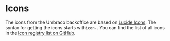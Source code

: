 # Icons

The icons from the Umbraco backoffice are based on [Lucide Icons](https://lucide.dev/). The syntax for getting the icons starts with`icon-`. You can find the list of all icons in the [Icon registry list on GitHub](https://github.com/umbraco/Umbraco-CMS/tree/main/src/Umbraco.Web.UI.Client/src/packages/core/icon-registry/icons).
